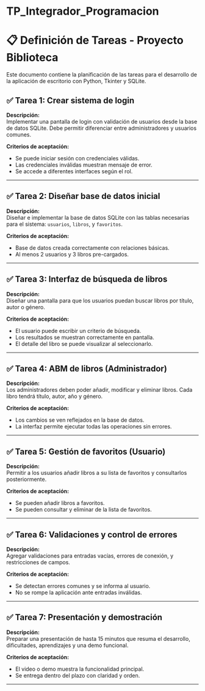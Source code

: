 # TP_Integrador_Programacion

# 📋 Definición de Tareas - Proyecto Biblioteca

Este documento contiene la planificación de las tareas para el desarrollo de la aplicación de escritorio con Python, Tkinter y SQLite.

## ✅ Tarea 1: Crear sistema de login

**Descripción:**  
Implementar una pantalla de login con validación de usuarios desde la base de datos SQLite. Debe permitir diferenciar entre administradores y usuarios comunes.

**Criterios de aceptación:**
- Se puede iniciar sesión con credenciales válidas.
- Las credenciales inválidas muestran mensaje de error.
- Se accede a diferentes interfaces según el rol.

---

## ✅ Tarea 2: Diseñar base de datos inicial

**Descripción:**  
Diseñar e implementar la base de datos SQLite con las tablas necesarias para el sistema: `usuarios`, `libros`, y `favoritos`.

**Criterios de aceptación:**
- Base de datos creada correctamente con relaciones básicas.
- Al menos 2 usuarios y 3 libros pre-cargados.

---

## ✅ Tarea 3: Interfaz de búsqueda de libros

**Descripción:**  
Diseñar una pantalla para que los usuarios puedan buscar libros por título, autor o género.

**Criterios de aceptación:**
- El usuario puede escribir un criterio de búsqueda.
- Los resultados se muestran correctamente en pantalla.
- El detalle del libro se puede visualizar al seleccionarlo.

---

## ✅ Tarea 4: ABM de libros (Administrador)

**Descripción:**  
Los administradores deben poder añadir, modificar y eliminar libros. Cada libro tendrá título, autor, año y género.

**Criterios de aceptación:**
- Los cambios se ven reflejados en la base de datos.
- La interfaz permite ejecutar todas las operaciones sin errores.

---

## ✅ Tarea 5: Gestión de favoritos (Usuario)

**Descripción:**  
Permitir a los usuarios añadir libros a su lista de favoritos y consultarlos posteriormente.

**Criterios de aceptación:**
- Se pueden añadir libros a favoritos.
- Se pueden consultar y eliminar de la lista de favoritos.

---

## ✅ Tarea 6: Validaciones y control de errores

**Descripción:**  
Agregar validaciones para entradas vacías, errores de conexión, y restricciones de campos.

**Criterios de aceptación:**
- Se detectan errores comunes y se informa al usuario.
- No se rompe la aplicación ante entradas inválidas.

---

## ✅ Tarea 7: Presentación y demostración

**Descripción:**  
Preparar una presentación de hasta 15 minutos que resuma el desarrollo, dificultades, aprendizajes y una demo funcional.

**Criterios de aceptación:**
- El video o demo muestra la funcionalidad principal.
- Se entrega dentro del plazo con claridad y orden.

---
